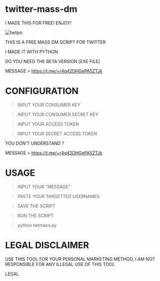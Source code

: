# twitter-mass-dm
I MADE THIS FOR FREE! ENJOY! 

![twtpic](https://user-images.githubusercontent.com/125784563/226119032-7545ae00-bf4f-4c74-8670-c319e9ec3a8c.jpeg)


THIS IS A FREE MASS DM SCRIPT FOR TWITTER

I MADE IT WITH PYTHON

DO YOU NEED THE BETA VERSION [EXE FILE]

MESSAGE > https://t.me/+r4q42DHGePA5ZTJk


# CONFIGURATION

> INPUT YOUR CONSUMER KEY

> INPUT YOUR CONSUMER SECRET KEY

> INPUT YOUR ACCESS TOKEN 

> INPUT YOUR SECRET ACCESS TOKEN


YOU DON'T UNDERSTAND ?

MESSAGE > https://t.me/+r4q42DHGePA5ZTJk


# USAGE 

> INPUT YOUR "MESSAGE"

> PASTE YOUR TARGETTED USERNAMES

> SAVE THE SCRIPT

> RUN THE SCRIPT

> python twtmass.py


# LEGAL DISCLAIMER

USE THIS TOOL FOR YOUR PERSONAL MARKETING METHOD, I AM NOT RESPONSIBLE FOR ANY ILLEGAL USE OF THIS TOOL



LEGAL
